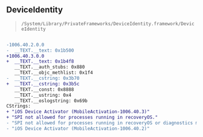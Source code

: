 ## DeviceIdentity

> `/System/Library/PrivateFrameworks/DeviceIdentity.framework/DeviceIdentity`

```diff

-1006.40.2.0.0
-  __TEXT.__text: 0x1b500
+1006.40.3.0.0
+  __TEXT.__text: 0x1b4f8
   __TEXT.__auth_stubs: 0x880
   __TEXT.__objc_methlist: 0x1f4
-  __TEXT.__cstring: 0x3b70
+  __TEXT.__cstring: 0x3b5c
   __TEXT.__const: 0x8888
   __TEXT.__ustring: 0x4
   __TEXT.__oslogstring: 0x69b
CStrings:
+ "iOS Device Activator (MobileActivation-1006.40.3)"
+ "SPI not allowed for processes running in recoveryOS."
- "SPI not allowed for processes running in recoveryOS or diagnostics mode."
- "iOS Device Activator (MobileActivation-1006.40.2)"

```
